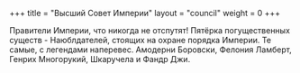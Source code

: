 +++
title = "Высший Совет Империи"
layout = "council"
weight = 0
+++

Правители Империи, что никогда не отспутят! Пятёрка погущественных существ - Наюблдателей, стоящих на охране порядка Империи. Те самые, с легендами наперевес. Амодерни Боровски, Фелония Ламберт, Генрих Многорукий, Шкаручела и Фандр Джи.